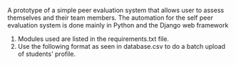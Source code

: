 A prototype of a simple peer evaluation system that allows user to assess themselves and their team members. The automation for the self peer evaluation system is done mainly in Python and the Django web framework

1. Modules used are listed in the requirements.txt file.
2. Use the following format as seen in database.csv to do a batch upload of students' profile.
